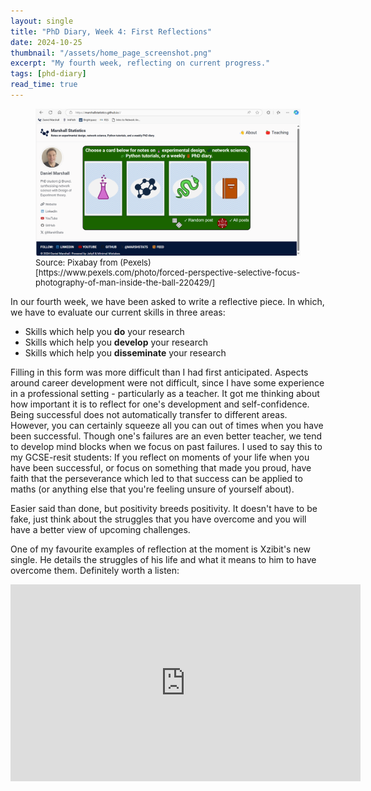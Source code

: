 ```yaml
---
layout: single
title: "PhD Diary, Week 4: First Reflections"
date: 2024-10-25
thumbnail: "/assets/home_page_screenshot.png"
excerpt: "My fourth week, reflecting on current progress."
tags: [phd-diary]
read_time: true
---
```

<script src="https://polyfill.io/v3/polyfill.min.js?features=es6"></script>
<script id="MathJax-script" async src="https://cdn.jsdelivr.net/npm/mathjax@3/es5/tex-mml-chtml.js"></script>
<script type="text/javascript" async
  src="https://cdnjs.cloudflare.com/ajax/libs/mathjax/2.7.7/MathJax.js?config=TeX-MML-AM_CHTML">
</script>
<figure>
  <img src="/assets/home_page_screenshot.png" alt="Forced Perspective Selective Focus Photography of Man Inside the Ball
" title="Forced Perspective Selective Focus Photography of Man Inside the Ball." style="width=100%;">
  <figcaption style="font-size: small;">Source: Pixabay from (Pexels)[https://www.pexels.com/photo/forced-perspective-selective-focus-photography-of-man-inside-the-ball-220429/]</figcaption>
</figure>
In our fourth week, we have been asked to write a reflective piece. In which, we have to evaluate our current skills in three areas:


- Skills which help you **do** your research
- Skills which help you **develop** your research
- Skills which help you **disseminate** your research


Filling in this form was more difficult than I had first anticipated. Aspects around career development were not difficult, since I have some experience in a professional setting - particularly as a teacher. It got me thinking about how important it is to reflect for one's development and self-confidence. Being successful does not automatically transfer to different areas. However, you can certainly squeeze all you can out of times when you have been successful. Though one's failures are an even better teacher, we tend to develop mind blocks when we focus on past failures. I used to say this to my GCSE-resit students: If you reflect on moments of your life when you have been successful, or focus on something that made you proud, have faith that the perseverance which led to that success can be applied to maths (or anything else that you're feeling unsure of yourself about).

Easier said than done, but positivity breeds positivity. It doesn't have to be fake, just think about the struggles that you have overcome and you will have a better view of upcoming challenges.

One of my favourite examples of reflection at the moment is Xzibit's new single. He details the struggles of his life and what it means to him to have overcome them. Definitely worth a listen:

<iframe width="560" height="315" src="https://www.youtube-nocookie.com/embed/PA6o5mheZKw?si=0ITYEtFa7AiVEUQm" title="YouTube video player" frameborder="0" allow="accelerometer; autoplay; clipboard-write; encrypted-media; gyroscope; picture-in-picture; web-share" referrerpolicy="strict-origin-when-cross-origin" allowfullscreen></iframe>

